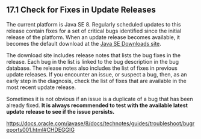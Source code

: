 ## 17.1 Check for Fixes in Update Releases

The current platform is Java SE 8. Regularly scheduled updates to this release contain fixes for a set of critical bugs identified since the initial release of the platform. When an update release becomes available, it becomes the default download at the [Java SE Downloads site](http://www.oracle.com/technetwork/java/javase/downloads/index.html).

The download site includes release notes that lists the bug fixes in the release. Each bug in the list is linked to the bug description in the bug database. The release notes also includes the list of fixes in previous update releases. If you encounter an issue, or suspect a bug, then, as an early step in the diagnosis, check the list of fixes that are available in the most recent update release.

Sometimes it is not obvious if an issue is a duplicate of a bug that has been already fixed. **It is always recommended to test with the available latest update release to see if the issue persists.**

<https://docs.oracle.com/javase/8/docs/technotes/guides/troubleshoot/bugreports001.html#CHDEGGIG>
